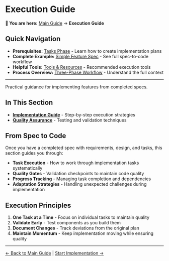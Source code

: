 # Execution Guide

<!-- Navigation Metadata -->
<!-- Section: Execution | Level: Overview | Prerequisites: process/tasks-phase.md -->
<!-- Related: examples/simple-feature-spec.md, resources/tools.md, process/README.md -->

**📍 You are here:** [Main Guide](../../README.md) → **Execution Guide**

## Quick Navigation
- **Prerequisites:** [Tasks Phase](../process/tasks-phase.md) - Learn how to create implementation plans
- **Complete Example:** [Simple Feature Spec](../examples/simple-feature-spec.md) - See full spec-to-code workflow
- **Helpful Tools:** [Tools & Resources](../resources/tools.md) - Recommended execution tools
- **Process Overview:** [Three-Phase Workflow](../process/README.md) - Understand the full context

---

Practical guidance for implementing features from completed specs.

## In This Section

- **[Implementation Guide](implementation-guide.md)** - Step-by-step execution strategies
- **[Quality Assurance](quality-assurance.md)** - Testing and validation techniques

## From Spec to Code

Once you have a completed spec with requirements, design, and tasks, this section guides you through:

- **Task Execution** - How to work through implementation tasks systematically
- **Quality Gates** - Validation checkpoints to maintain code quality
- **Progress Tracking** - Managing task completion and dependencies
- **Adaptation Strategies** - Handling unexpected challenges during implementation

## Execution Principles

1. **One Task at a Time** - Focus on individual tasks to maintain quality
2. **Validate Early** - Test components as you build them
3. **Document Changes** - Track deviations from the original plan
4. **Maintain Momentum** - Keep implementation moving while ensuring quality

---

[← Back to Main Guide](../../README.md) | [Start Implementation →](implementation-guide.md)